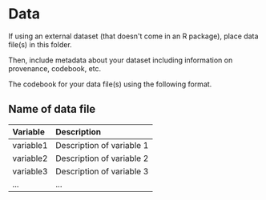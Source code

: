 # Data

If using an external dataset (that doesn't come in an R package), place data file(s) in this folder.

Then, include metadata about your dataset including information on provenance, codebook, etc.

The codebook for your data file(s) using the following format.

## Name of data file

| Variable  | Description               |
|:----------|:--------------------------|
| variable1 | Description of variable 1 |
| variable2 | Description of variable 2 |
| variable3 | Description of variable 3 |
| ...       | ...                       |
